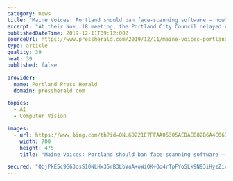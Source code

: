 ```yaml
---
category: news
title: "Maine Voices: Portland should ban face-scanning software – now"
excerpt: "At their Nov. 18 meeting, the Portland City Council delayed voting on a proposal to ban the use of facial recognition software by city employees. The reason? To give councilors more time to study the issue. I was at the meeting to provide public comment as an academic expert on surveillance. The issue is clear. No further study is needed."
publishedDateTime: 2019-12-11T09:12:00Z
sourceUrl: https://www.pressherald.com/2019/12/11/maine-voices-portland-should-ban-face-scanning-technology-now/
type: article
quality: 39
heat: 39
published: false

provider:
  name: Portland Press Herald
  domain: pressherald.com

topics:
  - AI
  - Computer Vision

images:
  - url: https://www.bing.com/th?id=ON.6D221E7FFAA05305AEDAEB82B6A4C06D
    width: 700
    height: 475
    title: "Maine Voices: Portland should ban face-scanning software – now"

secured: "QbjPkE5c9G63osS10NLHx35rB3LbVuA+oWiOK+Oo4rTpFYoSLk9N93iHyzZicrWkIqqI2L8/HXLbQ/baeWiIQOyZD4NiLdWpcia98FaCP00AoduG0tF+4QhpVmyevnQkmxPF0HcUesRg8QNBArwNG4bTqyfvmbQ6NqMy3MQeJvKR6NDo5gbPW5JAqqDIH8Qe/b3pnFgwgfaiiB0ChUczUA02u0ZasTMKxLms3ESKwEqRY9BBNshUSZpHD0hR1a/gB7pS0IwpQ2vM0oQMbxolcg==;6rL9jkk2ly7nIdPcPU5OEQ=="
---
```


